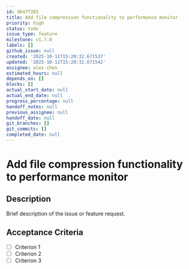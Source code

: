 ```yaml
---
id: 9647f202
title: Add file compression functionality to performance monitor
priority: high
status: todo
issue_type: feature
milestone: v1.7.0
labels: []
github_issue: null
created: '2025-10-11T15:20:32.671537'
updated: '2025-10-11T15:20:32.671542'
assignee: alex.chen
estimated_hours: null
depends_on: []
blocks: []
actual_start_date: null
actual_end_date: null
progress_percentage: null
handoff_notes: null
previous_assignee: null
handoff_date: null
git_branches: []
git_commits: []
completed_date: null
---
```


# Add file compression functionality to performance monitor

## Description

Brief description of the issue or feature request.

## Acceptance Criteria

- [ ] Criterion 1
- [ ] Criterion 2
- [ ] Criterion 3